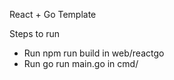 React + Go Template

Steps to run

 - Run npm run build in web/reactgo
 - Run go run main.go in cmd/
